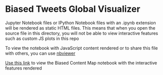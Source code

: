 # Biased Tweets Global Visualizer

Jupyter Notebook files or IPython Notebook files with an .ipynb extension will be rendered as static HTML files. 
This means that when you open the source file in this directory, you will not be able to view interactive features such as custom JS plots in this repo

To view the notebook with JavaScript content rendered or to share this file with others, you can use [nbviewer](https://nbviewer.org/)

[Use this link](https://nbviewer.org/github/donchuru/BiasedTweets/blob/main/Biased_Content_Map.ipynb) to view the Biased Content Map notebook with the interactive features rendered
